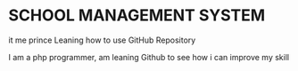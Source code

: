 # SCHOOL MANAGEMENT SYSTEM
it me prince
Leaning how to use GitHub Repository

I am a php programmer, am leaning Github to see how i can improve my skill 
